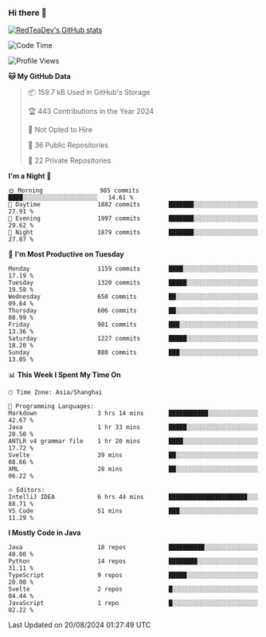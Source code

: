### Hi there 👋

<!--
**RedTeaDev/RedTeaDev** is a ✨ _special_ ✨ repository because its `README.md` (this file) appears on your GitHub profile.

Here are some ideas to get you started:

- 🔭 I’m currently working on ...
- 🌱 I’m currently learning ...
- 👯 I’m looking to collaborate on ...
- 🤔 I’m looking for help with ...
- 💬 Ask me about ...
- 📫 How to reach me: ...
- 😄 Pronouns: ...
- ⚡ Fun fact: ...
-->

<!--
[![wakatime](https://wakatime.com/badge/user/6b101ed0-04c0-4490-9283-eb61f2efff96.svg)](https://wakatime.com/@6b101ed0-04c0-4490-9283-eb61f2efff96)
!-->

[![RedTeaDev's GitHub stats](https://github-readme-stats.vercel.app/api?username=RedTeaDev\&include_all_commits=true)](https://github.com/anuraghazra/github-readme-stats)
<!--
[![willianrod's wakatime stats](https://github-readme-stats.vercel.app/api/wakatime?username=RedTeaDev)](https://github.com/anuraghazra/github-readme-stats)
!-->
<!--START_SECTION:waka-->
![Code Time](http://img.shields.io/badge/Code%20Time-2%2C512%20hrs%2020%20mins-blue)

![Profile Views](http://img.shields.io/badge/Profile%20Views-0-blue)

**🐱 My GitHub Data** 

> 📦 159.7 kB Used in GitHub's Storage 
 > 
> 🏆 443 Contributions in the Year 2024
 > 
> 🚫 Not Opted to Hire
 > 
> 📜 36 Public Repositories 
 > 
> 🔑 22 Private Repositories 
 > 
**I'm a Night 🦉** 

```text
🌞 Morning                985 commits         ████░░░░░░░░░░░░░░░░░░░░░   14.61 % 
🌆 Daytime                1882 commits        ███████░░░░░░░░░░░░░░░░░░   27.91 % 
🌃 Evening                1997 commits        ███████░░░░░░░░░░░░░░░░░░   29.62 % 
🌙 Night                  1879 commits        ███████░░░░░░░░░░░░░░░░░░   27.87 % 
```
📅 **I'm Most Productive on Tuesday** 

```text
Monday                   1159 commits        ████░░░░░░░░░░░░░░░░░░░░░   17.19 % 
Tuesday                  1320 commits        █████░░░░░░░░░░░░░░░░░░░░   19.58 % 
Wednesday                650 commits         ██░░░░░░░░░░░░░░░░░░░░░░░   09.64 % 
Thursday                 606 commits         ██░░░░░░░░░░░░░░░░░░░░░░░   08.99 % 
Friday                   901 commits         ███░░░░░░░░░░░░░░░░░░░░░░   13.36 % 
Saturday                 1227 commits        █████░░░░░░░░░░░░░░░░░░░░   18.20 % 
Sunday                   880 commits         ███░░░░░░░░░░░░░░░░░░░░░░   13.05 % 
```


📊 **This Week I Spent My Time On** 

```text
🕑︎ Time Zone: Asia/Shanghai

💬 Programming Languages: 
Markdown                 3 hrs 14 mins       ███████████░░░░░░░░░░░░░░   42.67 % 
Java                     1 hr 33 mins        █████░░░░░░░░░░░░░░░░░░░░   20.50 % 
ANTLR v4 grammar file    1 hr 20 mins        ████░░░░░░░░░░░░░░░░░░░░░   17.72 % 
Svelte                   39 mins             ██░░░░░░░░░░░░░░░░░░░░░░░   08.66 % 
XML                      28 mins             ██░░░░░░░░░░░░░░░░░░░░░░░   06.22 % 

🔥 Editors: 
IntelliJ IDEA            6 hrs 44 mins       ██████████████████████░░░   88.71 % 
VS Code                  51 mins             ███░░░░░░░░░░░░░░░░░░░░░░   11.29 % 
```

**I Mostly Code in Java** 

```text
Java                     18 repos            ██████████░░░░░░░░░░░░░░░   40.00 % 
Python                   14 repos            ████████░░░░░░░░░░░░░░░░░   31.11 % 
TypeScript               9 repos             █████░░░░░░░░░░░░░░░░░░░░   20.00 % 
Svelte                   2 repos             █░░░░░░░░░░░░░░░░░░░░░░░░   04.44 % 
JavaScript               1 repo              █░░░░░░░░░░░░░░░░░░░░░░░░   02.22 % 
```




 Last Updated on 20/08/2024 01:27:49 UTC
<!--END_SECTION:waka-->


